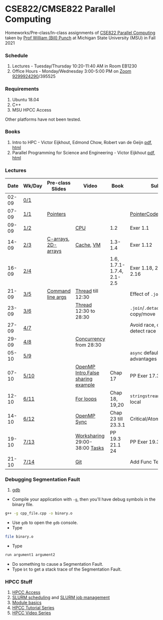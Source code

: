 # CSE822/CMSE822 Parallel Computing

Homeworks/Pre-class/In-class assignments of [CSE822 Parallel Computing](https://msu-cmse-courses.github.io/cmse822-FS21/) taken by [Prof William (Bill) Punch](https://www.egr.msu.edu/~punch/) at Michigan State University (MSU) in Fall 2021

### Schedule
1. Lectures - Tuesday/Thursday 10:20-11:40 AM in Room EB1230
2. Office Hours - Monday/Wednesday 3:00-5:00 PM on [Zoom 9299924290](https://msu.zoom.us/j/9299924290?pwd=WGY0WkRVTis2UUhjSE5GdlR1NTR4QT09)/395525

### Requirements
1. Ubuntu 18.04
2. C++
3. MSU HPCC Access

Other platforms have not been tested.

### Books

1. Intro to HPC - Victor Eijkhout, Edmond Chow, Robert van de Geijn [pdf](https://web.corral.tacc.utexas.edu/CompEdu/pdf/stc/EijkhoutIntroToHPC.pdf), [html](https://pages.tacc.utexas.edu/~eijkhout/istc/html/index.html)
2. Parallel  Programming for Science and Engineering - Victor Eijkhout [pdf](https://web.corral.tacc.utexas.edu/CompEdu/pdf/pcse/EijkhoutParallelProgramming.pdf), [html](https://pages.tacc.utexas.edu/~eijkhout/pcse/html/index.html)


### Lectures

Date  | Wk/Day | Pre-class Slides| Video  |Book | Submit | In-class Topics | Slides    | Homework 
----- |--   | ----------------|--------|-----|--------|-----------------| ----------| -----
02-09 | [0/1](https://msu-cmse-courses.github.io/cmse822-FS21/Weekly/Week0/Day0) |                 |        |     |        | Introduction, Logistics | [Intro](https://msu-cmse-courses.github.io/cmse822-FS21/Weekly/Week0/Day0-slides.pdf)
07-09 | [1/1](https://msu-cmse-courses.github.io/cmse822-FS21/Weekly/Week1/Day1) | [Pointers](https://msu-cmse-courses.github.io/cmse822-FS21/Weekly/Week1/ptrs.pdf)|| | [PointerCode](https://msu-cmse-courses.github.io/cmse822-FS21/Weekly/Week1/ptr.cpp)| HPCC Usage |
09-09 | [1/2](https://msu-cmse-courses.github.io/cmse822-FS21/Weekly/Week1/Day2) | | [CPU](https://www.youtube.com/watch?v=o_WXTRS2qTY) | 1.2 | Exer 1.1 | Branching | | [HW1](https://msu-cmse-courses.github.io/cmse822-FS21/assignments/hw1) Released
14-09 | [2/3](https://msu-cmse-courses.github.io/cmse822-FS21/Weekly/Week2/Day3) | [C-arrays](https://msu-cmse-courses.github.io/cmse822-FS21/Weekly/Week2/c-arrays.pdf), [2D-arrays](https://msu-cmse-courses.github.io/cmse822-FS21/Weekly/Week2/2Darray.pdf) | [Cache](https://www.youtube.com/watch?v=TV6AtNbmLBE), [VM](https://www.youtube.com/watch?v=muLn57VrGAA) | 1.3-1.4| Exer 1.12 | Cache | [Cache](https://msu-cmse-courses.github.io/cmse822-FS21/Weekly/Week2/Day3-cache.pdf)
16-09 | [2/4](https://msu-cmse-courses.github.io/cmse822-FS21/Weekly/Week2/Day4) |  | | 1.6, 1.7.1- 1.7.4, 2.1- 2.5 | Exer 1.18, 2.3, 2.10, 2.16 |Arithmetic Intensity, Amdahl Law, Scalability |[Roofline](https://msu-cmse-courses.github.io/cmse822-FS21/Weekly/Week2/Day4-theory.pdf) | [HW2](https://msu-cmse-courses.github.io/cmse822-FS21/assignments/hw2) Released
21-09 | [3/5](https://msu-cmse-courses.github.io/cmse822-FS21/Weekly/Week3/Day5) | [Command line args](https://msu-cmse-courses.github.io/cmse822-FS21/Weekly/Week3/commandLineArgs.pdf) | [Thread](https://www.youtube.com/watch?v=F6Ipn7gCOsY&t=415s) till 12:30 | | Effect of `.join`| Threads1 | [Threads1](https://msu-cmse-courses.github.io/cmse822-FS21/Weekly/Week3/threads1.pdf)
23-09 | [3/6](https://msu-cmse-courses.github.io/cmse822-FS21/Weekly/Week3/Day6) | | [Thread](https://www.youtube.com/watch?v=F6Ipn7gCOsY&t=415s) 12:30 to 28:30 || `.join`/`.detach`, copy/move | Threads2 | [Threads2](https://msu-cmse-courses.github.io/cmse822-FS21/Weekly/Week3/threads2.pdf) | [HW3](https://msu-cmse-courses.github.io/cmse822-FS21/assignments/hw3) Released
27-09 | [4/7](https://msu-cmse-courses.github.io/cmse822-FS21/Weekly/Week4/Day7) | | | |Avoid race, deadlock, detect race | Concurrency1 | [Concurrency1](https://msu-cmse-courses.github.io/cmse822-FS21/Weekly/Week4/Concurrency1.pdf) |
29-09 | [4/8](https://msu-cmse-courses.github.io/cmse822-FS21/Weekly/Week4/Day8) | | [Concurrency](https://www.youtube.com/watch?v=F6Ipn7gCOsY) from 28:30 | | | Concurrency2 | [Concurrency2](https://msu-cmse-courses.github.io/cmse822-FS21/Weekly/Week4/Concurrency2.pdf) | [HW4](https://msu-cmse-courses.github.io/cmse822-FS21/assignments/hw4) Released
05-10 | [5/9](https://msu-cmse-courses.github.io/cmse822-FS21/Weekly/Week5/Day9) | | | | `async` default, `future` advantages | OpenMP | [Tasks](https://msu-cmse-courses.github.io/cmse822-FS21/Weekly/Week5/task_parallelism.pdf) | |
07-10 | [5/10](https://msu-cmse-courses.github.io/cmse822-FS21/Weekly/Week5/Day10) | | [OpenMP Intro](https://www.youtube.com/watch?v=x0HkbIuJILk),[False sharing example](https://www.youtube.com/watch?v=OuzYICZUthM) | Chap 17 | PP Exer 17.3 | OpenMP | [OpenMP](https://msu-cmse-courses.github.io/cmse822-FS21/Weekly/Week5/OpenMP1.pdf) | [HW5](https://msu-cmse-courses.github.io/cmse822-FS21/assignments/hw5) Released | 
12-10 | [6/11](https://msu-cmse-courses.github.io/cmse822-FS21/Weekly/Week6/Day11) | | [For loops](https://www.youtube.com/watch?v=iPb6OLhDEmM) | Chap 18, 19,20 | `stringstream`, thread local | OpenMP | [OpenMP2](https://msu-cmse-courses.github.io/cmse822-FS21/Weekly/Week6/OpenMP2.pdf) |  | 
14-10 | [6/12](https://msu-cmse-courses.github.io/cmse822-FS21/Weekly/Week6/Day12) | | [OpenMP Sync](https://www.youtube.com/watch?v=WcPZLJKtywc&t=0s&index=9&list=PLLX-Q6B8xqZ8n8bwjGdzBJ25X2utwnoEG) | Chap 23 till 23.3.1 | Critical/Atomic/Reduction | OpenMP Sync | [OpenMP Sync](https://msu-cmse-courses.github.io/cmse822-FS21/Weekly/Week6/OpenMPsync.pdf) | [HW6](https://msu-cmse-courses.github.io/cmse822-FS21/assignments/hw6) [HW7](https://msu-cmse-courses.github.io/cmse822-FS21/assignments/hw7) Released |
19-10 | [7/13](https://msu-cmse-courses.github.io/cmse822-FS21/Weekly/Week7/Day13) | | [Worksharing](https://www.youtube.com/watch?v=4MiXzs0d1eE&ab_channel=ArgonneInternalChannel) 29:00-38:00 [Tasks](https://www.youtube.com/watch?v=AioeS_Jo0Yg&ab_channel=OpenMP) | PP 19.3 21.1 24 | PP Exer 19.3 | OpenMP Schedule Task | [OpenMP3](https://msu-cmse-courses.github.io/cmse822-FS21/Weekly/Week7/OpenMP3.pdf) |  | 
21-10 | [7/14](https://msu-cmse-courses.github.io/cmse822-FS21/Weekly/Week7/Day14) | | [Git](https://www.youtube.com/playlist?list=PLqPfbT7gwVP_AlE6HeDQUJsG4nUbGyeh3) |  | Add Func Template | Func Templates | [Func Templates](https://msu-cmse-courses.github.io/cmse822-FS21/Weekly/Week7/funs.pdf) |  |

### Debugging Segmentation Fault

1. [gdb](https://stackoverflow.com/a/3719031)

- Compile your application with `-g`, then you'll have debug symbols in the binary file.
```bash
g++ -g cpp_file.cpp -o binary.o
```
- Use `gdb` to open the `gdb` console.
- Type 
```bash 
file binary.o
```
- Type 
```bash
run argument1 argument2
``` 
- Do something to cause a Segmentation Fault.
- Type `bt` to get a stack trace of the Segmentation Fault.



### HPCC Stuff
1. [HPCC Access](https://wiki.hpcc.msu.edu/display/ITH/How+to+Access+HPCC)
2. [SLURM scheduling](https://wiki.hpcc.msu.edu/display/ITH/Job+Scheduling+by+SLURM) and [SLURM job management](https://wiki.hpcc.msu.edu/display/ITH/Job+Management+by+SLURM)
3. [Module basics](https://wiki.hpcc.msu.edu/display/ITH/Common+Module+Commands)
4. [HPCC Tutorial Series](https://wiki.hpcc.msu.edu/display/ITH/HPC+Tutorial+Series)
5. [HPCC Video Series](https://wiki.hpcc.msu.edu/display/TEAC/HPCC+video+tutorials)
